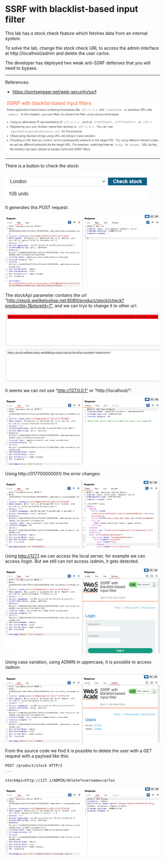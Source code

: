 
# SSRF with blacklist-based input filter

This lab has a stock check feature which fetches data from an internal system.

To solve the lab, change the stock check URL to access the admin interface at http://localhost/admin and delete the user carlos.

The developer has deployed two weak anti-SSRF defenses that you will need to bypass.


---------------------------------------------

References: 

- https://portswigger.net/web-security/ssrf



![img](images/SSRF%20with%20blacklist-based%20input%20filter/1.png)

---------------------------------------------


There is a button to check the stock:



![img](images/SSRF%20with%20blacklist-based%20input%20filter/2.png)


It generates this POST request:



![img](images/SSRF%20with%20blacklist-based%20input%20filter/3.png)


The stockApi parameter contains the url “http://stock.weliketoshop.net:8080/product/stock/check?productId=1&storeId=1”, and we can tryo to change it to other url:



![img](images/SSRF%20with%20blacklist-based%20input%20filter/4.png)


It seems we can not use “http://127.0.0.1” or “http://localhost/”:



![img](images/SSRF%20with%20blacklist-based%20input%20filter/5.png)


Using http://017700000001/ the error changes:



![img](images/SSRF%20with%20blacklist-based%20input%20filter/6.png)


Using http://127.1 we can access the local server, for example we can access /login. But we still can not access /admin, it gets detected.



![img](images/SSRF%20with%20blacklist-based%20input%20filter/7.png)


Using case variation, using ADMIN in uppercase, it is possible to access /admin:



![img](images/SSRF%20with%20blacklist-based%20input%20filter/8.png)


From the source code we find it is possible to delete the user with a GET request with a payload like this:

```
POST /product/stock HTTP/2
...

stockApi=http://127.1/ADMIN/delete?username=carlos
```



![img](images/SSRF%20with%20blacklist-based%20input%20filter/9.png)